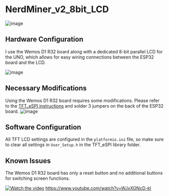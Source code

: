 # NerdMiner_v2_8bit_LCD

![image](images/1716025051557.jpg)

## Hardware Configuration

I use the Wemos D1 R32 board along with a dedicated 8-bit parallel LCD for the UNO, which allows for easy wiring connections between the ESP32 board and the LCD.

![image](images/1716025051575.jpg)

## Necessary Modifications

Using the Wemos D1 R32 board requires some modifications. Please refer to the [TFT_eSPI instructions](https://github.com/Bodmer/TFT_eSPI?tab=readme-ov-file#8-bit-parallel-support) and solder 3 jumpers on the back of the ESP32 board.
![image](images/1716025051566.jpg)

## Software Configuration

All TFT LCD settings are configured in the `platformio.ini` file, so make sure to clear all settings in `User_Setup.h` in the TFT_eSPI library folder.

## Known Issues

The Wemos D1 R32 board has only a reset button and no additional buttons for switching screen functions.

[![Watch the video](images/1716025051557.jpg)](https://www.youtube.com/watch?v=WJxXGNcD-kI)
https://www.youtube.com/watch?v=WJxXGNcD-kI
